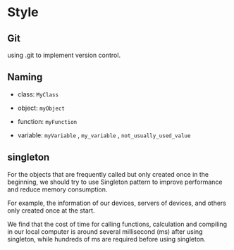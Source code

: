 # Style



## Git

using .git to implement version control. 



## Naming

- class: `MyClass`

- object: `myObject`
- function: `myFunction`
- variable: `myVariable` , `my_variable` , `not_usually_used_value`



## singleton

For the objects that are frequently called but only created once in the beginning, we should try to use Singleton pattern to improve performance and reduce memory consumption. 

For example, the information of our devices, servers of devices, and others only created once at the start. 

We find that the cost of time for calling functions, calculation and compiling in our local computer is around several millisecond (ms) after using singleton, while hundreds of ms are required before using singleton. 





